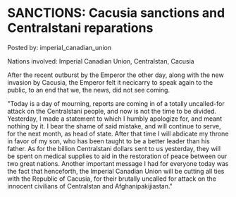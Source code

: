 # SANCTIONS: Cacusia sanctions and Centralstani reparations 

Posted by: imperial_canadian_union

Nations involved: Imperial Canadian Union, Centralstan, Cacusia

After the recent outburst by the Emperor the other day, along with the new invasion by Cacusia, the Emperor felt it necicarry to speak again to the public, to an end that we, the news, did not see coming.

"Today is a day of mourning, reports are coming in of a totally uncalled-for attack on the Centralstani people, and now is not the time to be divided. Yesterday, I made a statement to which I humbly apologize for, and meant nothing by it. I bear the shame of said mistake, and will continue to serve, for the next month, as head of state. After that time I will abdicate my throne in favor of my son, who has been taught to be a better leader than his father. As for the billion Centralstani dollars sent to us yesterday, they will be spent on medical supplies to aid in the restoration of peace between our two great nations. Another important message I had for everyone today was the fact that henceforth, the Imperial Canadian Union will be cutting all ties with the Republic of Cacusia, for their brutally uncalled for attack on the innocent civilians of Centralstan and Afghanipakijiastan."